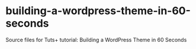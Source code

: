 # building-a-wordpress-theme-in-60-seconds
Source files for Tuts+ tutorial: Building a WordPress Theme in 60 Seconds
